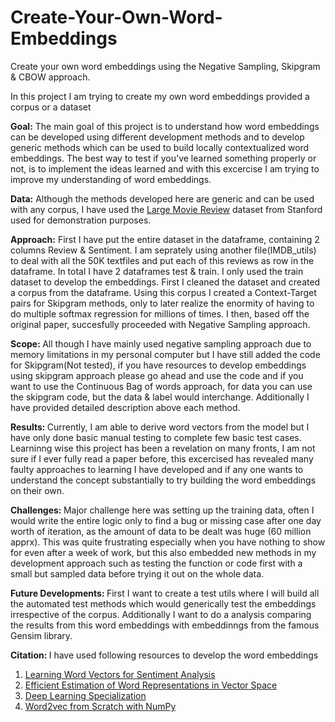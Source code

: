 # Create-Your-Own-Word-Embeddings
Create your own word embeddings using the Negative Sampling, Skipgram & CBOW approach.

In this project I am trying to create my own word embeddings provided a corpus or a dataset

<b>Goal:</b> The main goal of this project is to understand how word embeddings can be developed using different development methods and to develop generic methods which can be used to build locally contextualized word embeddings. The best way to test if you've learned something properly or not, is to implement the ideas learned and with this excercise I am trying to improve my understanding of word embeddings.

<b>Data:</b> Although the methods developed here are generic and can be used with any corpus, I have used the <a href="https://ai.stanford.edu/~amaas/data/sentiment/">Large Movie Review</a> dataset from Stanford used for demonstration purposes.

<b>Approach:</b> First I have put the entire dataset in the dataframe, containing 2 columns Review & Sentiment. I am seprately using another file(IMDB_utils) to deal with all the 50K textfiles and put each of this reviews as row in the dataframe. In total I have 2 dataframes test & train. I only used the train dataset to develop the embeddings. First I cleaned the dataset and created a corpus from the dataframe. Using this corpus I created a Context-Target pairs for Skipgram methods, only to later realize the enormity of having to do multiple softmax regression for millions of times. I then, based off the original paper, succesfully proceeded with Negative Sampling approach.

<b>Scope: </b> All though I have mainly used negative sampling approach due to memory limitations in my personal computer but I have still added the code for Skipgram(Not tested), if you have resources to develop embeddings using skipgram approach please go ahead and use the code and if you want to use the Continuous Bag of words approach, for data you can use the skipgram code, but the data & label would interchange. Additionally I have provided detailed description above each method.

<b>Results: </b> Currently, I am able to derive word vectors from the model but I have only done basic manual testing to complete few basic test cases. Learninng wise this project has been a revelation on many fronts, I am not sure if I ever fully read a paper before, this excercised has revealed many faulty approaches to learning I have developed and if any one wants to understand the concept substantially to try building the word embeddings on their own.

<b>Challenges: </b> Major challenge here was setting up the training data, often I would write the entire logic only to find a bug or missing case after one day worth of iteration, as the amount of data to be dealt was huge (60 million apprx). This was quite frustrating especially when you have nothing to show for even after a week of work, but this also embedded new methods in my development approach such as testing the function or code first with a small but sampled data before trying it out on the whole data.

<b>Future Developments: </b> First I want to create a test utils where I will build all the automated test methods which would generically test the embeddings irrespective of the corpus. Additionally I want to do a analysis comparing the results from this word embeddings with embeddinngs from the famous Gensim library.

<b>Citation: </b> I have used following resources to develop the word embeddings

1.  <a href="https://ai.stanford.edu/~amaas/papers/wvSent_acl2011">Learning Word Vectors for Sentiment Analysis</a>
2.  <a href="https://arxiv.org/abs/1301.3781">Efficient Estimation of Word Representations in Vector Space</a>
2.  <a href="https://www.coursera.org/specializations/deep-learning">Deep Learning Specialization</a>
4.  <a href="https://towardsdatascience.com/word2vec-from-scratch-with-numpy-8786ddd49e72">Word2vec from Scratch with NumPy</a>

